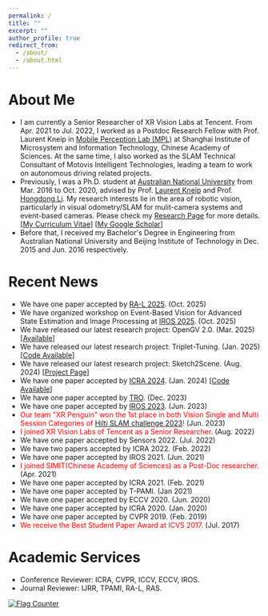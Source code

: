 ```yaml
---
permalink: /
title: ""
excerpt: ""
author_profile: true
redirect_from: 
  - /about/
  - /about.html
---
```


# About Me 
<!--Dr. Yifu Wang is currently a Research Engineer of XR Vision Labs at Tencent. -->
* I am currently a Senior Researcher of XR Vision Labs at Tencent. From Apr. 2021 to Jul. 2022, I worked as a Postdoc Research Fellow with Prof. Laurent Kneip in [Mobile Perception Lab (MPL)](http://mpl.sist.shanghaitech.edu.cn/) at Shanghai Institute of Microsystem and Information Technology, Chinese Academy of Sciences. At the same time, I also worked as the SLAM Technical Consultant of Motovis Intelligent Technologies, leading a team to work on autonomous driving related projects.
* Previously, I was a Ph.D. student at [Australian National University](https://www.anu.edu.au/) from Mar. 2016 to Oct. 2020, advised by Prof. [Laurent Kneip](http://mpl.sist.shanghaitech.edu.cn/Director.html) and Prof. [Hongdong Li](https://users.cecs.anu.edu.au/~hongdong/). My research interests lie in the area of robotic vision, particularly in visual odometry/SLAM for mulit-camera systems and event-based cameras. Please check my [Research Page](https://1fwang.github.io/publications/) for more details.<br>
[[My Curriculum Vitae](http://1fwang.github.io/files/Yifu_Wang_CV.pdf)] [[My Google Scholar](https://scholar.google.com/citations?user=_0BWh_8AAAAJ&hl=en)]
* Before that, I received my Bachelor's Degree in Engineering from Australian National University and Beijing Institute of Technology in Dec. 2015 and Jun. 2016 respectively.


# Recent News
* We have one paper accepted by [RA-L 2025](https://ieeexplore.ieee.org/document/11214345). (Oct. 2025)
* We have organized workshop on Event-Based Vision for Advanced State Estimation and Image Processing at [IROS 2025](https://eventvision-robotics.github.io/iros_workshop/). (Oct. 2025)  
* We have released our latest research project: OpenGV 2.0. (Mar. 2025) \[[Available](https://arxiv.org/abs/2503.03230)\]
* We have released our latest research project: Triplet-Tuning. (Jan. 2025) \[[Code Available](https://github.com/Tencent/Triplet_Tuning)\]
* We have released our latest research project: Sketch2Scene. (Aug. 2024) \[[Project Page](https://xrvisionlabs.github.io/Sketch2Scene/)\]
* We have one paper accepted by [ICRA 2024](https://arxiv.org/abs/2309.08142). (Jan. 2024) \[[Code Available](https://github.com/1fwang/ORB_SLAM3_MULTI)\]
* We have one paper accepted by [TRO](https://www.researchgate.net/publication/377413186_Cross-Modal_Semi-Dense_6-DoF_Tracking_of_an_Event_Camera_in_Challenging_Conditions). (Dec. 2023)
* We have one paper accepted by [IROS 2023](https://jiabenchen.github.io/revisit_event). (Jun. 2023) 
* <span style="color:red">Our team "XR Penguin" won the 1st place in both Vision Single and Multi Session Categories of [Hilti SLAM challenge 2023](https://hilti-challenge.com/leader-board-2023.html)! </span> (Jun. 2023)
* <span style="color:red">I joined XR Vision Labs of Tencent as a Senior Researcher. </span> (Aug. 2022)
* We have one paper accepted by Sensors 2022. (Jul. 2022) 
* We have two papers accepted by ICRA 2022. (Feb. 2022)
* We have one paper accepted by IROS 2021. (Jun. 2021) 
* <span style="color:red">I joined SIMIT(Chinese Academy of Sciences) as a Post-Doc researcher. </span> (Apr. 2021)
* We have one paper accepted by ICRA 2021. (Feb. 2021) 
* We have one paper accepted by T-PAMI. (Jan 2021) 
* We have one paper accepted by ECCV 2020. (Jun. 2020)
* We have one paper accepted by ICRA 2020. (Jan. 2020)
* We have one paper accepted by CVPR 2019. (Feb. 2019)
* <span style="color:red">We receive the Best Student Paper Award at ICVS 2017.</span> (Jul. 2017)

# Academic Services
* Conference Reviewer: ICRA, CVPR, ICCV, ECCV, IROS.
* Journal Reviewer: IJRR, TPAMI, RA-L, RAS. 






<a href="https://info.flagcounter.com/IDql"><img src="https://s01.flagcounter.com/map/IDql/size_s/txt_000000/border_CCCCCC/pageviews_1/viewers_0/flags_0/" alt="Flag Counter" border="0"></a>
